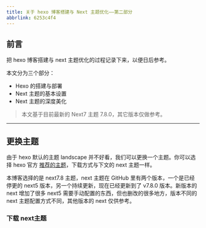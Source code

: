 ```yaml
---
title: 关于 hexo 博客搭建与 Next 主题优化——第二部分
abbrlink: 6253c4f4
---
```


## 前言

把 hexo 博客搭建与 next 主题优化的过程记录下来，以便日后参考。

本文分为三个部分：

* Hexo 的搭建与部署
* Next 主题的基本设置
* Next 主题的深度美化

> 本文基于目前最新的 Next7 主题 7.8.0，其它版本仅做参考。

<!-- more -->

---

## 更换主题

由于 hexo 默认的主题 landscape 并不好看，我们可以更换一个主题。你可以选择 hexo 官方 [推荐的主题](https://hexo.io/themes/)，下载方式与下文的 next 主题一样。

本博客选择的是 next7.8 主题，next 主题在 GitHub 里有两个版本，一个是已经停更的 next5 版本，另一个持续更新，现在已经更新到了 v7.8.0 版本。新版本的 next 增加了很多 next5 需要手动配置的东西，但也删改的很多地方，版本不同的 next 主题配置方式不同，其他版本的 next 仅供参考。

### 下载 next主题

